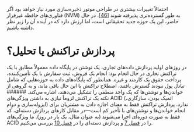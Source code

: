 احتمالاً تغییرات بیشتری در طراحی موتور ذخیره‌سازی مورد نیاز خواهد بود اگر فناوری‌های حافظه
غیرفرار (NVM) به طور گسترده‌تری پذیرفته شوند
[[46](ch03.html#Arulraj2015gs)].
در حال حاضر، این یک حوزه جدید تحقیقاتی است، اما ارزش دارد که در آینده آن را زیر نظر داشته باشیم.
 # پردازش تراکنش یا تحلیل؟ 
در روزهای اولیه پردازش داده‌های تجاری، یک نوشتن در پایگاه داده معمولاً مطابق با یک
تراکنش تجاری در حال انجام بود: انجام یک فروش، ثبت سفارش با یک تأمین‌کننده، پرداخت
حقوق یک کارمند و غیره. همانطور که پایگاه‌های داده به حوزه‌هایی که شامل تبادل پول نبودند گسترش یافتند،
اصطلاح تراکنش با این حال باقی ماند، و به گروهی از خواندن‌ها و نوشتن‌ها که یک
واحد منطقی را تشکیل می‌دهند، اشاره می‌کند. ###### نکته 
یک تراکنش لزوماً نیازی به داشتن ویژگی‌های ACID (اتمیک بودن، سازگاری، ایزوله‌سازی و دوام)
ندارد. پردازش تراکنش فقط به معنای اجازه دادن به مشتریان برای انجام خواندن‌ها و
نوشتن‌های با تأخیر کم است—در مقابل کارهای پردازش دسته‌ای، که فقط به صورت دوره‌ای اجرا می‌شوند (به عنوان مثال، یک بار در
روز). ما ویژگی‌های ACID را در [فصل 7](ch07.html#ch_transactions) و پردازش دسته‌ای را در [فصل 10](ch10.html#ch_batch) بررسی می‌کنیم.